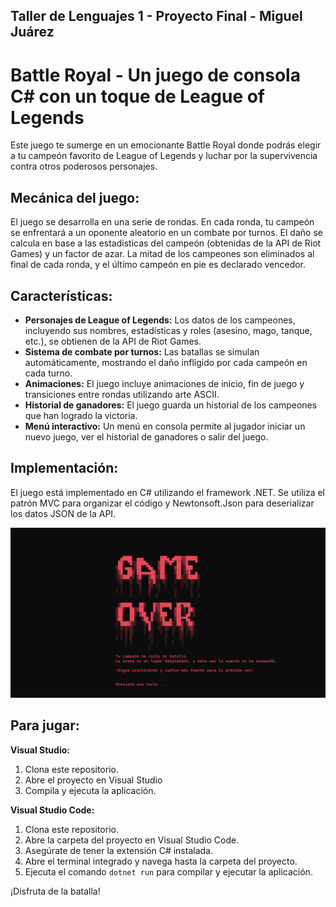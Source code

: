 ## Taller de Lenguajes 1 - Proyecto Final - Miguel Juárez
# Battle Royal - Un juego de consola C# con un toque de League of Legends

Este juego te sumerge en un emocionante Battle Royal donde podrás elegir a tu campeón favorito de League of Legends y luchar por la supervivencia contra otros poderosos personajes.

## Mecánica del juego:

El juego se desarrolla en una serie de rondas. En cada ronda, tu campeón se enfrentará a un oponente aleatorio en un combate por turnos. El daño se calcula en base a las estadísticas del campeón (obtenidas de la API de Riot Games) y un factor de azar.  La mitad de los campeones son eliminados al final de cada ronda, y el último campeón en pie es declarado vencedor.

## Características:

* **Personajes de League of Legends:** Los datos de los campeones, incluyendo sus nombres, estadísticas y roles (asesino, mago, tanque, etc.), se obtienen de la API de Riot Games. 
* **Sistema de combate por turnos:** Las batallas se simulan automáticamente, mostrando el daño infligido por cada campeón en cada turno.
* **Animaciones:** El juego incluye animaciones de inicio, fin de juego y  transiciones entre rondas utilizando arte ASCII.
* **Historial de ganadores:** El juego guarda un historial de los campeones que han logrado la victoria.
* **Menú interactivo:** Un menú en consola permite al jugador iniciar un nuevo juego, ver el historial de ganadores o salir del juego.

## Implementación:

El juego está implementado en C# utilizando el framework .NET. Se utiliza el patrón MVC para organizar el código y Newtonsoft.Json para deserializar los datos JSON de la API.

![Captura de pantalla del menú del juego](img/captura-gameover.png)

## Para jugar:

**Visual Studio:**

1.  Clona este repositorio.
2.  Abre el proyecto en Visual Studio
3.  Compila y ejecuta la aplicación.

**Visual Studio Code:**

1.  Clona este repositorio.
2.  Abre la carpeta del proyecto en Visual Studio Code.
3.  Asegúrate de tener la extensión C# instalada.
4.  Abre el terminal integrado y navega hasta la carpeta del proyecto.
5.  Ejecuta el comando `dotnet run` para compilar y ejecutar la aplicación.

¡Disfruta de la batalla!
